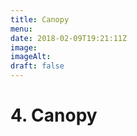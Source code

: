 ```yaml
---
title: Canopy
menu: 
date: 2018-02-09T19:21:11Z
image: 
imageAlt: 
draft: false
---
```


# 4. Canopy
